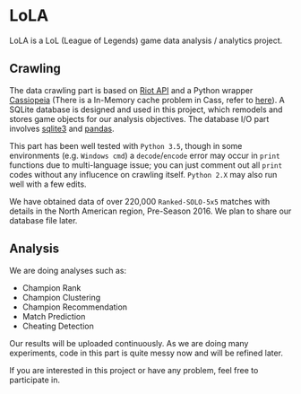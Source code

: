 # LoLA

LoLA is a LoL (League of Legends) game data analysis / analytics project.

## Crawling

The data crawling part is based on [Riot API](https://developer.riotgames.com/api-methods/) and a Python wrapper [Cassiopeia](https://github.com/meraki-analytics/cassiopeia) (There is a In-Memory cache problem in Cass, refer to [here](https://github.com/meraki-analytics/cassiopeia/issues/40)). A SQLite database is designed and used in this project, which remodels and stores game objects for our analysis objectives. The database I/O part involves [sqlite3](https://docs.python.org/3.5/library/sqlite3.html) and [pandas](http://pandas.pydata.org/). 

This part has been well tested with `Python 3.5`, though in some environments (e.g. `Windows cmd`) a `decode`/`encode` error may occur in `print` functions due to multi-language issue; you can just comment out all `print` codes without any influcence on crawling itself. `Python 2.X` may also run well with a few edits.

We have obtained data of over 220,000 `Ranked-SOLO-5x5` matches with details in the North American region, Pre-Season 2016. We plan to share our database file later.

## Analysis

We are doing analyses such as:

- Champion Rank
- Champion Clustering
- Champion Recommendation
- Match Prediction
- Cheating Detection

Our results will be uploaded continuously. As we are doing many experiments, code in this part is quite messy now and will be refined later.

If you are interested in this project or have any problem, feel free to participate in.
